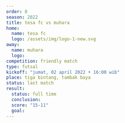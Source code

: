 ```yaml
---
order: 8
season: 2022
title: tesa fc vs muhara
home:
  name: tesa fc
  logo: /assets/img/logo-1-new.svg
away:
  name: muhara
  logo:
competition: friendly match
type: futsal
kickoff: "jumat, 02 april 2022 • 16:00 wib"
place: tiga bintang, tambak baya
status: last match
result:
  status: full time
  conclusion: 
  score: "15-11"
  goal: 
---
```

